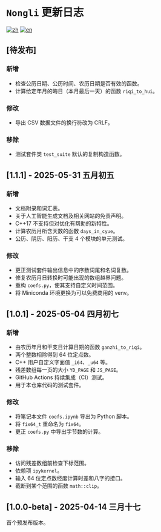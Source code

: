 # `Nongli` 更新日志

[![zh](https://img.shields.io/badge/lang-zh-red.svg)](CHANGELOG-zh.md)
[![en](https://img.shields.io/badge/lang-en-blue.svg)](CHANGELOG-en.md)


## [待发布]

### 新增

* 检查公历日期、公历时间、农历日期是否有效的函数。
* 计算给定年月的晦日（本月最后一天）的函数 `riqi_to_hui`。

### 修改

* 导出 CSV 数据文件的换行符改为 CRLF。

### 移除

* 测试套件类 `test_suite` 默认的复制构造函数。


## [1.1.1] - 2025-05-31 五月初五

### 新增

* 文档附录和词汇表。
* 关于人工智能生成文档及相关网站的免责声明。
* C++17 不支持但对优化有帮助的新特性。
* 计算农历月所含天数的函数 `days_in_cyue`。
* 公历、阴历、阳历、干支 4 个模块的单元测试。

### 修改

* 更正测试套件输出信息中的序数词尾和名词复数。
* 修复农历月日转换时可能出现的数组越界问题。
* 重构 `coefs.py`，使其支持自定义时间范围。
* 将 Miniconda 环境更换为可以免费商用的 venv。


## [1.0.1] - 2025-05-04 四月初七

### 新增

* 由农历年月和干支日计算日期的函数 `ganzhi_to_riqi`。
* 两个整数相除得到 64 位定点数。
* C++ 用户自定义字面值 `_i64`、`_u64` 等。
* 残差数组每一页的大小 `YD_PAGE` 和 `JS_PAGE`。
* GitHub Actions 持续集成（CI）测试。
* 用于本仓库代码的测试套件。

### 修改

* 将笔记本文件 `coefs.ipynb` 导出为 Python 脚本。
* 将 `fix64_t` 重命名为 `fix64`。
* 更正 `coefs.py` 中导出字节数的计算。

### 移除

* 访问残差数组前检查下标范围。
* 依赖项 `ipykernel`。
* 输入 64 位定点数经度计算时差和八字的接口。
* 截断到某个范围的函数 `math::clip`。


## [1.0.0-beta] - 2025-04-14 三月十七

首个预发布版本。
